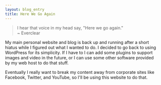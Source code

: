 ```yaml
---
layout: blog_entry
title: Here We Go Again
---
```

> I hear that voice in my head say, "Here we go again."  
> ~ Everclear

My main personal website and blog is back up and running after a short hiatus while I figured out what I wanted to do. I decided to go back to using WordPress for its simplicity. If I have to I can add some plugins to support images and video in the future, or I can use some other software provided by my web host to do that stuff.

Eventually I really want to break my content away from corporate sites like Facebook, Twitter, and YouTube, so I'll be using this website to do that.
